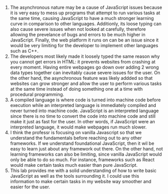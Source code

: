 1) The asynchronous nature may be a cause of JavaScript issues because it is very easy to mess up programs that attempt to run various tasks at the same time, causing JavaScript to have a much stronger learning curve in comparison to other languages. Additionly, its loose typing can also cause severe issues when not looked at carefully, therefore allowing the prevelance of bugs and errors to be much higher in JavaScript. Finally, the web platform it runs on can be an issue since it would be very limiting for the developer to implement other languages such as C++. 
2) The developers most likely made it loosely typed the same reason why you cannot get errors in HTML: it prevents websites from crashing at every moment. Having entire webpages go down over adding 2 wrong data types together can inevitably cause severe issues for the user. On the other hand, the asynchronous feature was likely addded so that websites can grow stronger and allow the user to perform various tasks at the same time instead of doing something one at a time with procedural programming. 
3) A compiled language is where code is turned into machine code before execution while an interpreted language is immediately compiled and never turned into machine code. JavaScript is an interpreted language since there is no time to convert the code into machine code and still make it just as fast for the user. In other words, if JavaScript were an interpreted language, it would make webpages run much slower. 
4) I think the professr is focusing on vanilla Javascript so that we understand the fundamentals before reaching out to any other frameworks. If we understand foundational JavaScript, then it wil be easy to learn just about any framework out there. On the other hand, not learning frameworks can also be limiting, since vanilla JavaScript would only be able to do so much. For instance, frameworks such as React would make certain tasks much easier than pure JavaScript.
5) This lab provides me with a solid understanding of how to write basic JavaScript as well as the tools surrounding it. I could use this information to make certain tasks in my website way smoother and easier for the user. 
